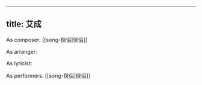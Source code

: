 
---
title: 艾成
---
As composer: [[song-侠侣|侠侣]]

As arranger: 

As lyricist: 

As performers: [[song-侠侣|侠侣]]
